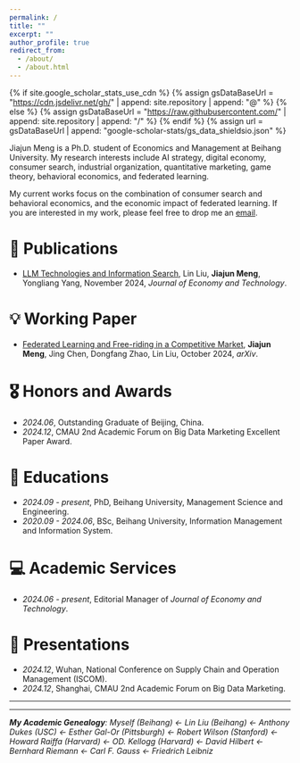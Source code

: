 ```yaml
---
permalink: /
title: ""
excerpt: ""
author_profile: true
redirect_from: 
  - /about/
  - /about.html
---
```


{% if site.google_scholar_stats_use_cdn %}
{% assign gsDataBaseUrl = "https://cdn.jsdelivr.net/gh/" | append: site.repository | append: "@" %}
{% else %}
{% assign gsDataBaseUrl = "https://raw.githubusercontent.com/" | append: site.repository | append: "/" %}
{% endif %}
{% assign url = gsDataBaseUrl | append: "google-scholar-stats/gs_data_shieldsio.json" %}

<span class='anchor' id='about-me'></span>

Jiajun Meng is a Ph.D. student of Economics and Management at Beihang University. My research interests include AI strategy, digital economy, consumer search, industrial organization, quantitative marketing, game theory, behavioral economics, and federated learning.

My current works focus on the combination of consumer search and behavioral economics, and the economic impact of federated learning. If you are interested in my work, please feel free to drop me an [email](mailto:jjmeng@buaa.edu.cn).

# 📝 Publications 
- [LLM Technologies and Information Search](https://doi.org/10.1016/j.ject.2024.08.007), Lin Liu, **Jiajun Meng**, Yongliang Yang, November 2024, *Journal of Economy and Technology*.

# 💡 Working Paper
- [Federated Learning and Free-riding in a Competitive Market](https://arxiv.org/abs/2410.12723), **Jiajun Meng**, Jing Chen, Dongfang Zhao, Lin Liu, October 2024, *arXiv*. 


# 🎖 Honors and Awards
- *2024.06*, Outstanding Graduate of Beijing, China.
- *2024.12*, CMAU 2nd Academic Forum on Big Data Marketing Excellent Paper Award.

# 📖 Educations
- *2024.09 - present*, PhD, Beihang University, Management Science and Engineering.
- *2020.09 - 2024.06*, BSc, Beihang University, Information Management and Information System.

# 💻 Academic Services
- *2024.06 - present*, Editorial Manager of *Journal of Economy and Technology*.

# 💬 Presentations
- *2024.12*, Wuhan, National Conference on Supply Chain and Operation Management (ISCOM).
- *2024.12*, Shanghai, CMAU 2nd Academic Forum on Big Data Marketing.

---

---


_**My Academic Genealogy**: Myself (Beihang) $\leftarrow$ Lin Liu (Beihang) $\leftarrow$ Anthony Dukes (USC) $\leftarrow$ Esther Gal-Or (Pittsburgh) $\leftarrow$ Robert Wilson (Stanford) $\leftarrow$ Howard Raiffa (Harvard) $\leftarrow$ OD. Kellogg (Harvard) $\leftarrow$ David Hilbert $\leftarrow$ Bernhard Riemann $\leftarrow$ Carl F. Gauss $\leftarrow$ Friedrich Leibniz_

